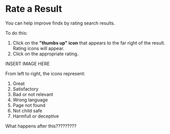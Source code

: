 # Rate a Result

You can help improve findx by rating search results. 


To do this:


1. Click on the **"thumbs up" icon** that appears to the far right of the result. Rating icons will appear.
2. Click on the appropriate rating. 

INSERT IMAGE HERE 

From left to right, the icons represent: 
1) Great
2) Satisfactory
3) Bad or not relevant
4) Wrong language
5) Page not found
6) Not child safe
7) Harmfull or deceptive 

What happens after this?????????
